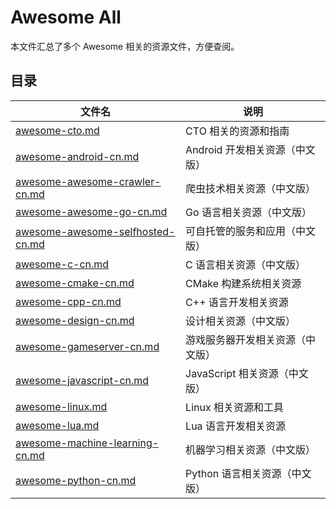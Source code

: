 
# Awesome All

本文件汇总了多个 Awesome 相关的资源文件，方便查阅。

## 目录

| 文件名 | 说明 |
|--------|------|
| [awesome-cto.md](awesome-cto.md) | CTO 相关的资源和指南 |
| [awesome-android-cn.md](awesome-android-cn.md) | Android 开发相关资源（中文版） |
| [awesome-awesome-crawler-cn.md](awesome-awesome-crawler-cn.md) | 爬虫技术相关资源（中文版） |
| [awesome-awesome-go-cn.md](awesome-awesome-go-cn.md) | Go 语言相关资源（中文版） |
| [awesome-awesome-selfhosted-cn.md](awesome-awesome-selfhosted-cn.md) | 可自托管的服务和应用（中文版） |
| [awesome-c-cn.md](awesome-c-cn.md) | C 语言相关资源（中文版） |
| [awesome-cmake-cn.md](awesome-cmake-cn.md) | CMake 构建系统相关资源 |
| [awesome-cpp-cn.md](awesome-cpp-cn.md) | C++ 语言开发相关资源 |
| [awesome-design-cn.md](awesome-design-cn.md) | 设计相关资源（中文版） |
| [awesome-gameserver-cn.md](awesome-gameserver-cn.md) | 游戏服务器开发相关资源（中文版） |
| [awesome-javascript-cn.md](awesome-javascript-cn.md) | JavaScript 相关资源（中文版） |
| [awesome-linux.md](awesome-linux.md) | Linux 相关资源和工具 |
| [awesome-lua.md](awesome-lua.md) | Lua 语言开发相关资源 |
| [awesome-machine-learning-cn.md](awesome-machine-learning-cn.md) | 机器学习相关资源（中文版） |
| [awesome-python-cn.md](awesome-python-cn.md) | Python 语言相关资源（中文版） |

